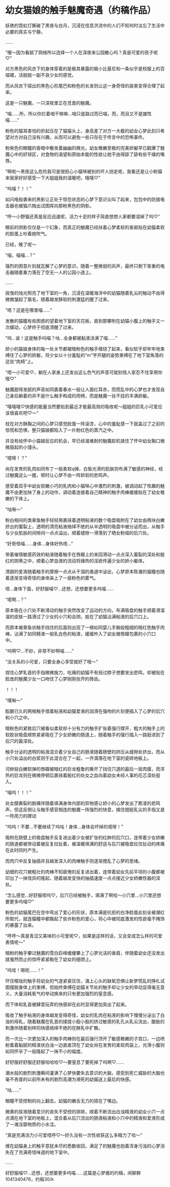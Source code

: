 # 幼女猫娘的触手魅魔奇遇（约稿作品）

妖艳的霓虹灯撕破了黑夜与白月，沉浸在信息洪流中的人们不知何时淡忘了生活中必要的真实与宁静。 

…… 

“喔～因为看腻了网络所以选择一个人在深夜来公园散心吗？真是可爱的孩子呢♡” 

对方黑色的风衣下的身体穿着的是极其暴露的极小比基尼和一条似乎是校服上的百褶裙，活脱脱一副不良少女的感觉。 

而从风衣下探出的黑色心形尾巴和粉色的长发则让这一身奇怪的装束变得合理了起来。 

这是一只魅魔，一只深夜里正在觅食的魅魔。 

“喵……所，所以你拦着咱干嘛嘛…咱只是路过而已喵，而，而且又不是雄性喵……” 

粉色的猫耳害怕的折起压在了猫猫头上，身高差了对方一大截的幼女心梦此刻只希望对方对自己没有兴趣，从而可以避免一些只存在于传言中的恐怖事件。 

粉紫色的眼瞳的昏暗中散发着幽幽的微光，幼女稚嫩至极的完美娇躯早已戳爆了魅魔心中的好球区，对食物的渴望和原始本能的性欲让她不由得舔了舔有些干燥的嘴唇。 

“啊啦～黑夜这么危险我可是很担心小猫咪被别的坏人拐走呢，我看还是让小粉猫来我家好好感受一下大姐姐我的温暖吧，嘻嘻♡” 

“呜喵？！！” 

如闪电般袭来的黑影让正处于惊恐状态的心梦下意识尖叫了起来，包包中的防狼电击器也被猫爪掏出试图挥向那粉黑色的阴影。 

“呼～小野猫还真是反应迅速呢，活力十足的样子简直想想人家都要湿掉了呜♡” 

眼前的阴影仅仅是一个幻象，而真正的魅魔已经扶着心梦柔软的香肩贴在幼猫柔软的脸蛋上吵着她吹气。 

已经，晚了呢～ 

“喵，喵喵…？” 

强烈的困意片刻就瓦解了心梦的意识，随着一整微弱的风声，最终只剩下笨重的电击器随着重力落在了空无一人的公园小道上。 

…… 

摇曳的烛光照亮了地下室的一角，沉浸在温暖海洋中的幼猫随着乳尖的触动不由得微微皱起了眉毛，随着越发酥软的刺激猛的醒了过来。 

“唔？这是在哪里喵……” 

发散的猫瞳有些困惑的望着地下室的天花板，直到那攀附在幼猫小腹上的触手又一次蠕动，心梦终于彻底清醒了过来。 

“呜…诶！这是触手吗喵？咕…全身都被黏液涂满了喵……” 

娇小的猫娘身体的每一处关节都被暗粉色的触手缠绕了起来，看似软乎却牢牢地束缚住了心梦的娇躯，将少女以十分羞耻的“m”字开腿的姿势束缚在了地下室角落的这张“肉椅”上。 

“唔～小可爱♡，躺在人家身上还发出这么色气的声音可就别怪人家忍不住享用你哦♡” 

魅魔甜得发腻的声音如同裹着春水一般让人面红耳赤，而慌乱中的心梦也才发现自己身后躺着的并不是什么触手构成的肉椅，而是魅魔一丝不挂的丰满娇躯。 

“嘻嘻嘻♡快感的能量当然要贴到最近才能最高效的吸收呢～姐姐的巨乳小可爱应该很喜欢吧♡～” 

枕在对方酥胸之间的心梦只感觉脸蛋一阵滚烫，心中的羞耻感一下就盖过了之前的惊慌和恐惧，整只猫娘都陷入了一片粉红色的蒸汽之中。 

并没有给怀中小猫娘反应的机会，早已经渴难耐的魅魔趁机揉住了怀中幼女胸口微微鼓起的小馒头。 

“噫呀！？” 

尚在发育的乳肉如同布丁一般柔软q弹，白皙光滑的肌肤则布满了敏感的神经，经过魅魔这么一握，顿时让心梦不由一阵娇软的悲鸣声。 

感受着双手中幼女软嫩小巧的乳肉和小猫咪心中激烈的刺激，被调动起了性趣的魅魔不由更加快了身上的动作，调动着连接着自己精神的触手肉棒缓缓贴在了幼女稚嫩的下体上。 

“咕啾～” 

粉白相间的类章鱼触手轻轻用裹挟着透明粘液的数个吸盘吸附在了幼女由两块白嫩挤出的蜜裂上，透明的清亮粘液络绎不绝的从半透明的吸盘中被分泌而出，从触手与少女肌肤的间隙间一点点溢出，顺着缝隙一滑落到了晒女粉褶的后穴处。 

“好奇怪喵……身体…身体好热唔…” 

带着催情敏感药效的粘液随着触手在唇瓣上的来回滑动一点点深入蜜裂的深处和殷红的阴蒂之中，顺着心梦血液的流动将燥热的淫欲传遍少女的娇小躯体。 

清甜的爱液随着触手的摩擦一点点从干涸的甬道中泌出，心梦原本陈澈的猫瞳也随着逐渐变得奇怪的身体染上了一层粉色的雾气。 

唔…身体下面，好舒服喵♡…还想，还想要更多呜喵…… 

“噫啊…？” 

原本吸在小穴处不断滑动的触手突然改变了运动的方向，布满吸盘的触手顺着滑溜溜的皮肤一路滑过了少女的小穴和会阴，抵在了幼猫沾满粘液的后穴口上。 

而原本被章鱼状触手挡住的后面则出现了一根如同婴儿手腕般粗细的暗红色触手肉棒，沾满了如同精液一般乳白色的粘液，缓缓杵入了幼女被唇瓣包裹的小穴口中。 

“呜啊♡…不妙，非常不妙啊喵……” 

“没关系的小可爱，只要全身心享受就好了哦～” 

捏住心梦乳首的手指微微施力，吃痛的幼猫不有扭过脖子想要发出悲鸣，却被贴在脸庞的魅魔少女一口吻住了心梦刚刚张开的唇齿。 

！！！ 

“噗啾～” 

酝酿已久的两根触手借着粘液和幼猫爱液的润滑在强吻的片刻便插入了心梦的后穴和小穴之中。 

暗粉色的紧致后穴被看似柔软却十分有力的触手扩张着强行撑开，粗大的触手上的软胶状吸盘顺势紧紧吸在了少女娇嫩的肠道上，随着触手的强行插入一路挺进到了后穴的最深处。 

触手分泌的透明的粘液混合着少女自己的肠液随着肠壁的挤压从缝隙处挤出，而从小穴处溢出的白浆则于此混合在了一起，一齐滴落在地下室的瓷砖地板上。 

河蚌般白嫩软弹的唇瓣被暗红的巨龙粗鲁的撕开了挡住穴道的最后一层肉膜，而浑热的巨龙则在微微停顿后裹挟着殷红的处女之血向着幼女未经人事的花芯深处挺入。 

“喵呜！！！” 

处女膜撕裂的剧痛伴随着填满身体内部的异物感让娇小的心梦发出了欺凌的悲鸣声，但这反倒让与触手感官相连的魅魔一阵强烈的快意，擒住翘挺乳尖的手指又是一阵用力的撵动 

“呜呜！不要…不要继续了呜咕！身体…身体会坏掉的噫呀！” 

吸附在肠壁上的吸盘触手反复进出着少女被扩张的红肿的后穴口，连带着少女娇嫩的肠道都被带动着被反复拉扯着，被温暖填满的舒适与后穴被吸盘拉住扯动的疼痛在此时同时产生。 

而肉穴中反复抽插并且越发深入的肉棒触手则逐渐搅乱了心梦的思绪。 

幼细的花穴被粗壮的肉棒不知疲倦的反复进出着，连带着幼女先前平坦的小腹都被印出了一抹怪异的隆起，随着越发变快的抽插速度一点点接近少女娇嫩性器的深处。 

“怎么感觉…好舒服唔呜♡，后穴已经被触手，填满了啊哈～小穴里…小穴里还想要更多呜喵♡” 

粉色的幼猫尾巴在空中弯出了爱心的形状，原本满是抗拒的白净脸蛋此刻全被潮红所取代，就连猫瞳中都飘起了些许粉色的爱心，将心中被彻底激发的性欲毫不掩饰的暴露了出来。 

“呼呼～真是青涩又美味的小可爱呢♡，如果是这样的话，又会变成怎么样的可爱表情呢～” 

暗粉的触手攀过魅魔的雪白巨峰缓缓攀上了心梦光洁的香肩，伴随着幼女还没发出就戛然而止的惊呼紧紧勒在了幼女的细颈上。 

“呜哇！喝呃……！” 

环住喉咙的触手将幼女的气道紧紧压住，涌上心头的缺氧恐惧让新梦慌乱的挣扎试图摆脱身体上的束缚，但始终束缚在幼猫关节处的触手却让少女的举动显得毫无意义，大量消耗氧气的举动换来的只有更加强烈的窒息感。 

而下体和乳首被肆意玩弄的快感却在此时显得更加突出了起来。 

吸收了触手粘液的身体越发变得奇怪，幼女的乳肉在粘液的影响下慢慢分泌出了白浊的母乳，随着魅魔在乳首的揉搓小股小股的挤过敏感的乳孔从乳尖流出，酸胀的刺激伴随着别样的快感络绎不绝的在酥乳中扩散。 

而一次比一次更加深入的触手肉棒则在最后强行顶开了敏感稚嫩的子宫口，一边喷射着着黏腻的精液状白浊一边直直顶在了幼女尚在发育的柔软肉袋上，光滑小腹则如同怀孕了一般隆起了一抹不小的幅度。 

好舒服好舒服还舒服哈哈哈♡～要窒息了要死掉了呜啊♡…… 

潮水般的剧烈刺激瞬间灌满了心梦快要失去意识的大脑，感受到死亡威胁的大脑也毫不吝啬的以前所未有的剧烈高潮为濒死的幼猫送上最后的快感。 

“咕……” 

眼瞳不受控制的向上翻去，幼猫的嫩舌无力的搭在了嘴边。 

微黄的尿液随着意识的丧失不受控的排除，顺着不断流出白浊精液的幼女小穴一点点滴在地下室的地板上，混合着从后穴流出的肠液粘液和小穴中的精液和爱液形成了一滩淫靡物质的小水洼。 

“真是充满活力小可爱唔呼♡～好久没有一次性收获这么多精力了哈～” 

缠在幼猫身上的触手意犹未尽的悉数收回，满足了的魅魔也抱着浑身污浊的心梦消失在了充满奇怪味道的地下室中。 

…… 

好舒服喵♡…还想，还想要更多呜喵……这篇是心梦酱的约稿，闲聊群1041340476，约稿30/k

  

  

 